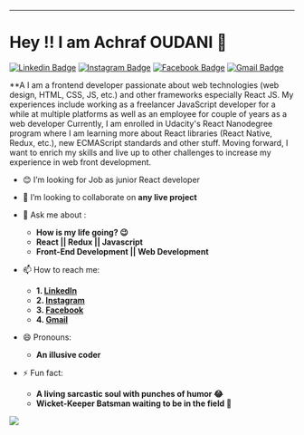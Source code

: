 ---

# Hey !! I am Achraf OUDANI 🤵

[![Linkedin Badge](https://img.shields.io/badge/-Achraf-blue?style=flat-square&logo=Linkedin&logoColor=white)](https://www.linkedin.com/in/achraf-oudani/)
[![Instagram Badge](https://img.shields.io/badge/-Achraf-orange?style=flat-square&logo=Instagram&logoColor=black)](https://www.instagram.com/achraf.oudani/)
[![Facebook Badge](https://img.shields.io/badge/-Achraf-blue?style=flat-square&logo=Facebook&logoColor=white)](https://www.facebook.com/achraf.oudani/)
[![Gmail Badge](https://img.shields.io/badge/-achraf.oudani@gmail.com-c14438?style=flat-square&logo=Gmail&logoColor=white)](mailto:achraf.oudani@gmail.com)

\*\*A I am a frontend developer passionate about web technologies (web design, HTML, CSS, JS, etc.) and other frameworks especially React JS. My experiences include working as a freelancer JavaScript developer for a while at multiple platforms as well as an employee for couple of years as a web developer Currently, I am enrolled in Udacity's React Nanodegree program where I am learning more about React libraries (React Native, Redux, etc.), new ECMAScript standards and other stuff. Moving forward, I want to enrich my skills and live up to other challenges to increase my experience in web front development.

<!--
- 🔭 I’m currently working on Udacity React Nanodegree
- 🌱 I’m currently learning Redux
-->

-   😊 I’m looking for Job as junior React developer
-   🤝 I’m looking to collaborate on **any live project**
-   💬 Ask me about :
    -   **How is my life going? 😉**
    -   **React || Redux || Javascript**
    -   **Front-End Development || Web Development**
-   📫 How to reach me:
    -   **1. [LinkedIn](https://www.linkedin.com/in/achraf-oudani/)**
    -   **2. [Instagram](https://www.instagram.com/achraf.oudani/)**
    -   **3. [Facebook](https://www.facebook.com/achraf.oudani/)**
    -   **4. [Gmail](mailto:achraf.oudani@gmail.com)**
-   😄 Pronouns:

    -   **An illusive coder**

-   ⚡ Fun fact:
    -   **A living sarcastic soul with punches of humor 😂**
    -   **Wicket-Keeper Batsman waiting to be in the field 🏏**

<img src="https://github-readme-stats.vercel.app/api?username=Devxman007&&show_icons=true&title_color=ffffff&icon_color=bb2acf&text_color=daf7dc&bg_color=191919">
